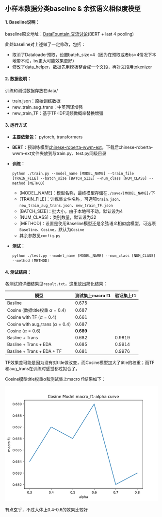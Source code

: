 ## 小样本数据分类baseline & 余弦语义相似度模型

#### 1. Baseline说明：

baseline原文地址：[DataFountain 交流讨论](https://discussion.datafountain.cn/articles/detail/2513)(BERT + last 4 pooling)

此处baseline对上述做了一定修改，包括：

- 取消了Dataloader预取，设置batch_size=4（因为在预取或者bs>4情况下本地带不动，bs更大可能效果更好）
- 修改了data_helper，数据先用模板整合成一个文段，再对文段用tokenizer

#### 2. 数据说明：

训练和测试数据存放在data/

- train.json：原始训练数据
- new_train_aug_trans：中英回译增强
- new_train_TF：基于TF-IDF词频做概率替换增强

#### 3. 运行方式

- **主要依赖包：** pytorch, transformers

- **BERT**：预训练模型[chinese-roberta-wwm-ext](https://huggingface.co/hfl/chinese-roberta-wwm-ext)。下载后chinese-roberta-wwm-ext文件夹放到与train.py、test.py同级目录

- **训练：**

  ```
  python ./train.py --model_name [MODEL_NAME] --train_file [TRAIN_FILE] --batch_size [BATCH_SIZE] --num_class [NUM_CLASS] --method [METHOD]
  ```

  - [MODEL_NAME]：模型名称，最终模型存储在`./save/[MODEL_NAME]/`下
  - [TRAIN_FILE]：训练集文件名称，可选项`train.json`、`new_train_aug_trans.json`、`new_train_TF.json`
  - [BATCH_SIZE]：批大小，由于本地带不动，默认设为4
  - [NUM_CLASS]：类别数量，默认设为32
  - [METHOD]：设置是使用Baseline模型还是余弦语义相似度模型，可选项`Baseline`、`Cosine`，默认为`Cosine`
  - 其余参数见`config.py`

- **测试：**

  ```
  python ./test.py --model_name [MODEL_NAME] --num_class [NUM_CLASS] --method [METHOD]
  ```

#### 4. 测试结果：

各测试的详细结果见`result.txt`，这里放出简化结果：

| 模型                                   | 测试集上macro f1 | 验证集上f1       |
| -------------------------------------- | ---------------- | ---------------- |
| Basline                                | 0.675            |                 |
| Cosine   (数据title权重 $\alpha=0.4$)  | 0.687            |                 |
| Cosine with TF   ($\alpha=0.4$)        | 0.661            |                 |
| Cosine with aug_trans   ($\alpha=0.4$) | 0.687            |                 |
| Cosine    ($\alpha=0.6$)               | **0.689**        |                 |
| Basline  + Trans                       | 0.682            |   0.9819        |
| Basline  + Trans + EDA                 | 0.685            |   0.9914        |
| Basline  + Trans + EDA + TF            | 0.681            |   0.9976        |

TF效果差可能是因为没有对title做改变，而Cosine模型加大了title的权重；而TF和aug_trans在训练时感觉都过拟合了。

Cosine模型title权重$\alpha$和测试集上macro f1结果如下：

![cosine_result](./results/cosine_result.png)

有点玄乎，不过大体上0.4-0.6的效果比较好
